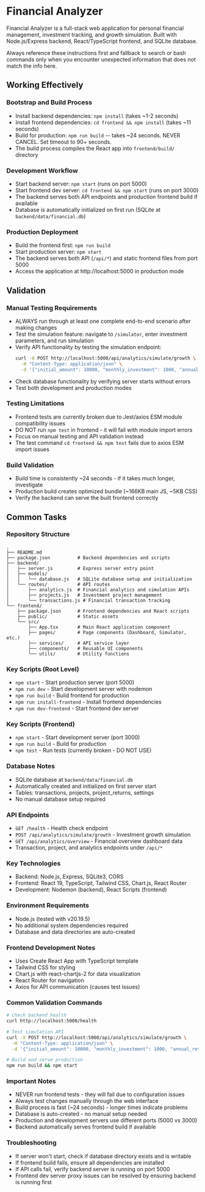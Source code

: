 # Financial Analyzer

Financial Analyzer is a full-stack web application for personal financial management, investment tracking, and growth simulation. Built with Node.js/Express backend, React/TypeScript frontend, and SQLite database.

Always reference these instructions first and fallback to search or bash commands only when you encounter unexpected information that does not match the info here.

## Working Effectively

### Bootstrap and Build Process
- Install backend dependencies: `npm install` (takes ~1-2 seconds)
- Install frontend dependencies: `cd frontend && npm install` (takes ~11 seconds)
- Build for production: `npm run build` -- takes ~24 seconds. NEVER CANCEL. Set timeout to 90+ seconds.
- The build process compiles the React app into `frontend/build/` directory

### Development Workflow
- Start backend server: `npm start` (runs on port 5000)
- Start frontend dev server: `cd frontend && npm start` (runs on port 3000)
- The backend serves both API endpoints and production frontend build if available
- Database is automatically initialized on first run (SQLite at `backend/data/financial.db`)

### Production Deployment
- Build the frontend first: `npm run build` 
- Start production server: `npm start`
- The backend serves both API (`/api/*`) and static frontend files from port 5000
- Access the application at http://localhost:5000 in production mode

## Validation

### Manual Testing Requirements
- ALWAYS run through at least one complete end-to-end scenario after making changes
- Test the simulation feature: navigate to `/simulator`, enter investment parameters, and run simulation
- Verify API functionality by testing the simulation endpoint: 
  ```bash
  curl -X POST http://localhost:5000/api/analytics/simulate/growth \
    -H "Content-Type: application/json" \
    -d '{"initial_amount": 10000, "monthly_investment": 1000, "annual_return_rate": 7, "years": 10, "inflation_rate": 3.5}'
  ```
- Check database functionality by verifying server starts without errors
- Test both development and production modes

### Testing Limitations
- Frontend tests are currently broken due to Jest/axios ESM module compatibility issues
- DO NOT run `npm test` in frontend - it will fail with module import errors
- Focus on manual testing and API validation instead
- The test command `cd frontend && npm test` fails due to axios ESM import issues

### Build Validation
- Build time is consistently ~24 seconds - if it takes much longer, investigate
- Production build creates optimized bundle (~166KB main JS, ~5KB CSS)
- Verify the backend can serve the built frontend correctly

## Common Tasks

### Repository Structure
```
.
├── README.md
├── package.json          # Backend dependencies and scripts
├── backend/
│   ├── server.js         # Express server entry point
│   ├── models/
│   │   └── database.js   # SQLite database setup and initialization
│   └── routes/           # API routes
│       ├── analytics.js  # Financial analytics and simulation APIs
│       ├── projects.js   # Investment project management
│       └── transactions.js # Financial transaction tracking
└── frontend/
    ├── package.json      # Frontend dependencies and React scripts
    ├── public/           # Static assets
    └── src/
        ├── App.tsx       # Main React application component
        ├── pages/        # Page components (Dashboard, Simulator, etc.)
        ├── services/     # API service layer
        ├── components/   # Reusable UI components
        └── utils/        # Utility functions
```

### Key Scripts (Root Level)
- `npm start` - Start production server (port 5000)
- `npm run dev` - Start development server with nodemon
- `npm run build` - Build frontend for production
- `npm run install-frontend` - Install frontend dependencies
- `npm run dev-frontend` - Start frontend dev server

### Key Scripts (Frontend)
- `npm start` - Start development server (port 3000)
- `npm run build` - Build for production
- `npm test` - Run tests (currently broken - DO NOT USE)

### Database Notes
- SQLite database at `backend/data/financial.db`
- Automatically created and initialized on first server start
- Tables: transactions, projects, project_returns, settings
- No manual database setup required

### API Endpoints
- `GET /health` - Health check endpoint
- `POST /api/analytics/simulate/growth` - Investment growth simulation
- `GET /api/analytics/overview` - Financial overview dashboard data
- Transaction, project, and analytics endpoints under `/api/*`

### Key Technologies
- Backend: Node.js, Express, SQLite3, CORS
- Frontend: React 19, TypeScript, Tailwind CSS, Chart.js, React Router
- Development: Nodemon (backend), React Scripts (frontend)

### Environment Requirements
- Node.js (tested with v20.19.5)
- No additional system dependencies required
- Database and data directories are auto-created

### Frontend Development Notes
- Uses Create React App with TypeScript template
- Tailwind CSS for styling
- Chart.js with react-chartjs-2 for data visualization
- React Router for navigation
- Axios for API communication (causes test issues)

### Common Validation Commands
```bash
# Check backend health
curl http://localhost:5000/health

# Test simulation API
curl -X POST http://localhost:5000/api/analytics/simulate/growth \
  -H "Content-Type: application/json" \
  -d '{"initial_amount": 10000, "monthly_investment": 1000, "annual_return_rate": 7, "years": 10}'

# Build and serve production
npm run build && npm start
```

### Important Notes
- NEVER run frontend tests - they will fail due to configuration issues
- Always test changes manually through the web interface
- Build process is fast (~24 seconds) - longer times indicate problems
- Database is auto-created - no manual setup needed
- Production and development servers use different ports (5000 vs 3000)
- Backend automatically serves frontend build if available

### Troubleshooting
- If server won't start, check if database directory exists and is writable
- If frontend build fails, ensure all dependencies are installed
- If API calls fail, verify backend server is running on port 5000
- Frontend dev server proxy issues can be resolved by ensuring backend is running first